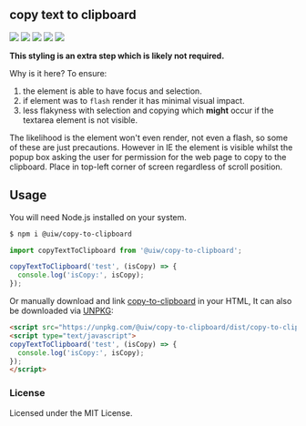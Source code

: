 copy text to clipboard
---

![](http://jaywcjlove.github.io/sb/status/no-dependencies.svg)
[![](https://img.shields.io/github/issues/uiwjs/copy-to-clipboard.svg)](https://github.com/uiwjs/copy-to-clipboard/releases)
[![](https://img.shields.io/github/forks/uiwjs/copy-to-clipboard.svg)](https://github.com/uiwjs/copy-to-clipboard/network)
[![](https://img.shields.io/github/stars/uiwjs/copy-to-clipboard.svg)](https://github.com/uiwjs/copy-to-clipboard/stargazers)
[![](https://img.shields.io/github/release/uiwjs/copy-to-clipboard.svg)](https://github.com/uiwjs/copy-to-clipboard/releases)

**This styling is an extra step which is likely not required.**

Why is it here? To ensure:

1. the element is able to have focus and selection.
2. if element was to `flash` render it has minimal visual impact.
3. less flakyness with selection and copying which **might** occur if the textarea element is not visible.

The likelihood is the element won't even render, not even a flash, so some of these are just precautions. However in IE the element is visible whilst the popup box asking the user for permission for the web page to copy to the clipboard. Place in top-left corner of screen regardless of scroll position.

## Usage

You will need Node.js installed on your system.

```bash
$ npm i @uiw/copy-to-clipboard
```

```js
import copyTextToClipboard from '@uiw/copy-to-clipboard';

copyTextToClipboard('test', (isCopy) => {
  console.log('isCopy:', isCopy);
});
```

Or manually download and link [copy-to-clipboard](https://unpkg.com/@uiw/copy-to-clipboard/dist/) in your HTML, It can also be downloaded via [UNPKG](https://unpkg.com/@uiw/copy-to-clipboard/dist/):

```html
<script src="https://unpkg.com/@uiw/copy-to-clipboard/dist/copy-to-clipboard.umd.js"></script>
<script type="text/javascript">
copyTextToClipboard('test', (isCopy) => {
  console.log('isCopy:', isCopy);
});
</script>
```

### License

Licensed under the MIT License.